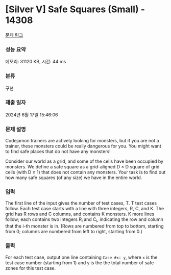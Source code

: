 # [Silver V] Safe Squares (Small) - 14308 

[문제 링크](https://www.acmicpc.net/problem/14308) 

### 성능 요약

메모리: 31120 KB, 시간: 44 ms

### 분류

구현

### 제출 일자

2024년 6월 17일 15:46:06

### 문제 설명

<p>Codejamon trainers are actively looking for monsters, but if you are not a trainer, these monsters could be really dangerous for you. You might want to find safe places that do not have any monsters!</p>

<p>Consider our world as a grid, and some of the cells have been occupied by monsters. We define a safe square as a grid-aligned D × D square of grid cells (with D ≥ 1) that does not contain any monsters. Your task is to find out how many safe squares (of any size) we have in the entire world.</p>

### 입력 

 <p>The first line of the input gives the number of test cases, T. T test cases follow. Each test case starts with a line with three integers, R, C, and K. The grid has R rows and C columns, and contains K monsters. K more lines follow; each contains two integers R<sub>i</sub> and C<sub>i</sub>, indicating the row and column that the i-th monster is in. (Rows are numbered from top to bottom, starting from 0; columns are numbered from left to right, starting from 0.)</p>

### 출력 

 <p>For each test case, output one line containing <code>Case #x: y</code>, where <code>x</code> is the test case number (starting from 1) and <code>y</code> is the the total number of safe zones for this test case.</p>


